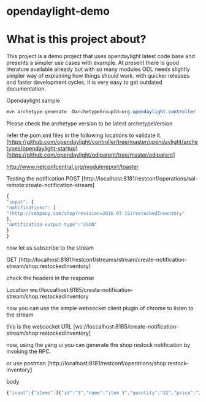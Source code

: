 # opendaylight-demo

# What is this project about?

This project is a demo project that uses opendaylight latest code base and presents a simpler use cases with example. At present there is good literature available already but with so many modules ODL needs slightly simpler way of explaining how things should work. with quicker releases and faster development cycles, it is very easy to get outdated documentation.


Opendaylight sample
```java
mvn archetype:generate -DarchetypeGroupId=org.opendaylight.controller -DarchetypeArtifactId=opendaylight-startup-archetype -DarchetypeRepository=https://nexus.opendaylight.org/content/repositories/public/ -DarchetypeCatalog=https://nexus.opendaylight.org/content/repositories/public/archetype-catalog.xml -DarchetypeVersion=1.2.0-SNAPSHOT
```
Please check the archetype version to be latest archetypeVersion

refer the pom.xml files in the following locations to validate it.
[https://github.com/opendaylight/controller/tree/master/opendaylight/archetypes/opendaylight-startup]
[https://github.com/opendaylight/odlparent/tree/master/odlparent]

http://www.netconfcentral.org/modulereport/toaster 


Testing the notification
POST [http://localhost:8181/restconf/operations/sal-remote:create-notification-stream]
```javascript
{
"input": {
"notifications": [
"(http://company.com/shop?revision=2016-07-15)restockedInventory"
],
"notification-output-type":"JSON"
}
}
```

now let us subscribe to the stream

GET [http://localhost:8181/restconf/streams/stream/create-notification-stream/shop:restockedInventory]

check the headers in the response

Location ws://loccalhost:8185/create-notification-stream/shop:restockedInventory


now you can use the simple websocket client plugin of chrome to listen to the stream

this is the websocket URL
[ws://loccalhost:8185/create-notification-stream/shop:restockedInventory]


now, using the yang ui you can generate the shop restock notification by invoking the RPC.

or use postman
[http://localhost:8181/restconf/operations/shop:restock-inventory]

body

```javascript
{"input":{"items":[{"id":"3","name":"item 3","quantity":"12","price":"2"},{"id":"4","name":"item 4","quantity":"34","price":"12"},{"id":"5","name":"fifth","quantity":"20","price":"12"}]}}
```
